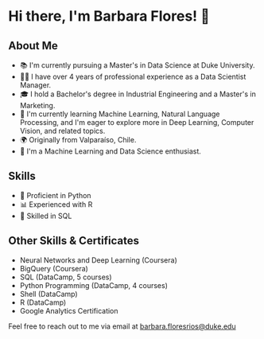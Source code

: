 # Hi there, I'm Barbara Flores! 👋

## About Me
- 📚 I'm currently pursuing a Master's in Data Science at Duke University.
- 👩‍💻 I have over 4 years of professional experience as a Data Scientist Manager.
- 🎓 I hold a Bachelor's degree in Industrial Engineering and a Master's in Marketing.
- 🌱 I'm currently learning Machine Learning, Natural Language Processing, and I'm eager to explore more in Deep Learning, Computer Vision, and related topics.
- 🌍 Originally from Valparaíso, Chile.
- 🤖 I'm a Machine Learning and Data Science enthusiast.

## Skills
- 🐍 Proficient in Python
- 📊 Experienced with R
- 💾 Skilled in SQL

## Other Skills & Certificates
- Neural Networks and Deep Learning (Coursera)
- BigQuery (Coursera)
- SQL (DataCamp, 5 courses)
- Python Programming (DataCamp, 4 courses)
- Shell (DataCamp)
- R (DataCamp)
- Google Analytics Certification

Feel free to reach out to me via email at barbara.floresrios@duke.edu

<!---
BarbaraPFloresRios/BarbaraPFloresRios is a ✨ special ✨ repository because its `README.md` (this file) appears on your GitHub profile.
You can click the Preview link to take a look at your changes.
--->
